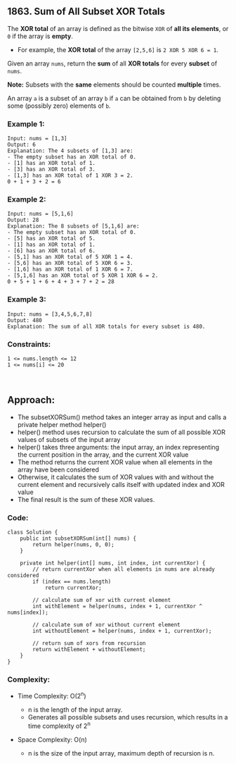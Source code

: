 ## 1863. Sum of All Subset XOR Totals  

The **XOR total** of an array is defined as the bitwise ```XOR``` of **all its elements**, or ```0``` if the array is **empty**.  

* For example, the **XOR total** of the array ```[2,5,6]``` is ```2 XOR 5 XOR 6 = 1```.   
  
Given an array ```nums```, return the **sum** of all **XOR totals** for every **subset** of ```nums```.   

**Note:** Subsets with the **same** elements should be counted **multiple** times.  

An array ```a``` is a subset of an array ```b``` if ```a``` can be obtained from ```b``` by deleting some (possibly zero) elements of ```b```.   


### Example 1:  
``` 
Input: nums = [1,3]
Output: 6
Explanation: The 4 subsets of [1,3] are:
- The empty subset has an XOR total of 0.
- [1] has an XOR total of 1.
- [3] has an XOR total of 3.
- [1,3] has an XOR total of 1 XOR 3 = 2.
0 + 1 + 3 + 2 = 6
```  

### Example 2:  
```
Input: nums = [5,1,6]
Output: 28
Explanation: The 8 subsets of [5,1,6] are:
- The empty subset has an XOR total of 0.
- [5] has an XOR total of 5.
- [1] has an XOR total of 1.
- [6] has an XOR total of 6.
- [5,1] has an XOR total of 5 XOR 1 = 4.
- [5,6] has an XOR total of 5 XOR 6 = 3.
- [1,6] has an XOR total of 1 XOR 6 = 7.
- [5,1,6] has an XOR total of 5 XOR 1 XOR 6 = 2.
0 + 5 + 1 + 6 + 4 + 3 + 7 + 2 = 28
```  

### Example 3:   
```
Input: nums = [3,4,5,6,7,8]
Output: 480
Explanation: The sum of all XOR totals for every subset is 480.
```   

### Constraints:  
```
1 <= nums.length <= 12
1 <= nums[i] <= 20
```  

<br>  

## Approach:  

* The subsetXORSum() method takes an integer array as input and calls a private helper method helper()
* helper() method uses recursion to calculate the sum of all possible XOR values of subsets of the input array
* helper() takes three arguments: the input array, an index representing the current position in the array, and the current XOR value
* The method returns the current XOR value when all elements in the array have been considered
* Otherwise, it calculates the sum of XOR values with and without the current element and recursively calls itself with updated index and XOR value
* The final result is the sum of these XOR values.  


### Code:   
```  
class Solution {
    public int subsetXORSum(int[] nums) {
        return helper(nums, 0, 0);
    }
    
    private int helper(int[] nums, int index, int currentXor) {
        // return currentXor when all elements in nums are already considered
        if (index == nums.length) 
            return currentXor;
        
        // calculate sum of xor with current element
        int withElement = helper(nums, index + 1, currentXor ^ nums[index]);
        
        // calculate sum of xor without current element
        int withoutElement = helper(nums, index + 1, currentXor);
        
        // return sum of xors from recursion
        return withElement + withoutElement;
    }
}
```  

### Complexity:  

* Time Complexity: O(2<sup>n</sup>)    
    * n is the length of the input array.  
    * Generates all possible subsets and uses recursion, which results in a time complexity of 2<sup>n</sup>  
    
* Space Complexity: O(n)  
    * n is the size of the input array, maximum depth of recursion is n.  
  
  
